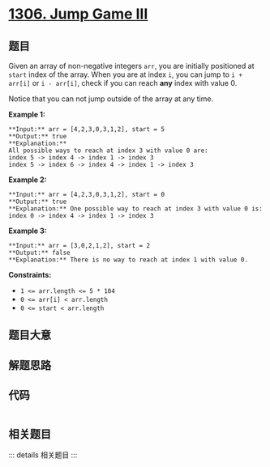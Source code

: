# [1306. Jump Game III](https://leetcode.com/problems/jump-game-iii)

## 题目

Given an array of non-negative integers `arr`, you are initially positioned at
`start` index of the array. When you are at index `i`, you can jump to `i +
arr[i]` or `i - arr[i]`, check if you can reach  **any** index with value 0.

Notice that you can not jump outside of the array at any time.



**Example 1:**

    
    
    **Input:** arr = [4,2,3,0,3,1,2], start = 5
    **Output:** true
    **Explanation:** 
    All possible ways to reach at index 3 with value 0 are: 
    index 5 -> index 4 -> index 1 -> index 3 
    index 5 -> index 6 -> index 4 -> index 1 -> index 3 
    

**Example 2:**

    
    
    **Input:** arr = [4,2,3,0,3,1,2], start = 0
    **Output:** true 
    **Explanation:** One possible way to reach at index 3 with value 0 is: 
    index 0 -> index 4 -> index 1 -> index 3
    

**Example 3:**

    
    
    **Input:** arr = [3,0,2,1,2], start = 2
    **Output:** false
    **Explanation:** There is no way to reach at index 1 with value 0.
    



**Constraints:**

  * `1 <= arr.length <= 5 * 104`
  * `0 <= arr[i] < arr.length`
  * `0 <= start < arr.length`


## 题目大意

## 解题思路

## 代码

```javascript

```

## 相关题目

::: details 相关题目
:::
